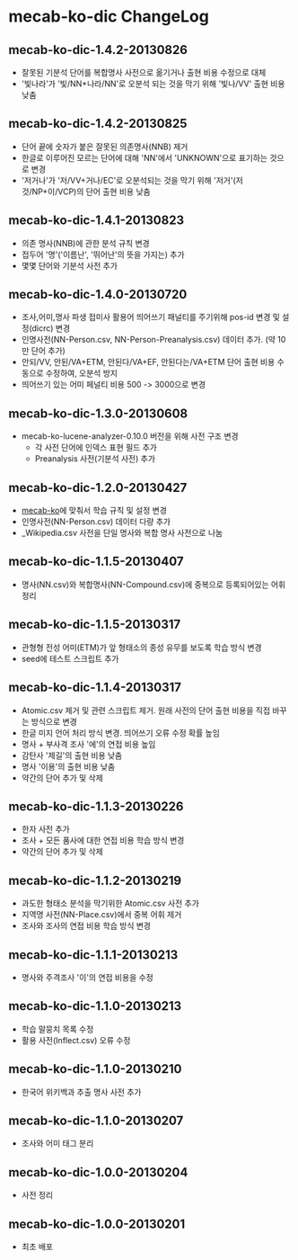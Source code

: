 # mecab-ko-dic ChangeLog

## mecab-ko-dic-1.4.2-20130826

  - 잘못된 기분석 단어를 복합명사 사전으로 옮기거나 출현 비용 수정으로 대체
  - '빛나라'가 '빛/NN+나라/NN'로 오분석 되는 것을 막기 위해 '빛나/VV' 출현 비용 낮춤

## mecab-ko-dic-1.4.2-20130825

  - 단어 끝에 숫자가 붙은 잘못된 의존명사(NNB) 제거
  - 한글로 이루어진 모르는 단어에 대해 'NN'에서 'UNKNOWN'으로 표기하는 것으로 변경
  - '저거나'가 '저/VV+거나/EC'로 오분석되는 것을 막기 위해 '저거'(저것/NP+이/VCP)의 단어 출현 비용 낮춤

## mecab-ko-dic-1.4.1-20130823

  - 의존 명사(NNB)에 관한 분석 규칙 변경
  - 접두어 '명'('이름난', '뛰어난'의 뜻을 가지는) 추가
  - 몇몇 단어와 기분석 사전 추가

## mecab-ko-dic-1.4.0-20130720

  - 조사,어미,명사 파생 접미사 활용어 띄어쓰기 패널티를 주기위해 pos-id 변경 및 설정(dicrc) 변경
  - 인명사전(NN-Person.csv, NN-Person-Preanalysis.csv) 데이터 추가. (약 10만 단어 추가)
  - 안되/VV, 안된/VA+ETM, 안된다/VA+EF, 안된다는/VA+ETM 단어 출현 비용 수동으로 수정하여, 오분석 방지
  - 띄어쓰기 있는 어미 페널티 비용 500 -> 3000으로 변경

## mecab-ko-dic-1.3.0-20130608

  - mecab-ko-lucene-analyzer-0.10.0 버전을 위해 사전 구조 변경
    - 각 사전 단어에 인덱스 표현 필드 추가
    - Preanalysis 사전(기분석 사전) 추가

## mecab-ko-dic-1.2.0-20130427

  - [mecab-ko](https://bitbucket.org/bibreen/mecab-ko)에 맞춰서 학습 규칙 및 설정 변경
  - 인명사전(NN-Person.csv) 데이터 다량 추가
  - \_Wikipedia.csv 사전을 단일 명사와 복합 명사 사전으로 나눔

## mecab-ko-dic-1.1.5-20130407

  - 명사(NN.csv)와 복합명사(NN-Compound.csv)에 중복으로 등록되어있는 어휘 정리

## mecab-ko-dic-1.1.5-20130317

  - 관형형 전성 어미(ETM)가 앞 형태소의 종성 유무를 보도록 학습 방식 변경
  - seed에 테스트 스크립트 추가

## mecab-ko-dic-1.1.4-20130317

  - Atomic.csv 제거 및 관련 스크립트 제거. 원래 사전의 단어 출현 비용을 직접 바꾸는 방식으로 변경
  - 한글 미지 언어 처리 방식 변경. 띄어쓰기 오류 수정 확률 높임
  - 명사 + 부사격 조사 '에'의 연접 비용 높임
  - 감탄사 '제길'의 출현 비용 낮춤
  - 명사 '이용'의 출현 비용 낮춤
  - 약간의 단어 추가 및 삭제

## mecab-ko-dic-1.1.3-20130226

  - 한자 사전 추가
  - 조사 + 모든 품사에 대한 연접 비용 학습 방식 변경
  - 약간의 단어 추가 및 삭제

## mecab-ko-dic-1.1.2-20130219

  - 과도한 형태소 분석을 막기위한 Atomic.csv 사전 추가
  - 지역명 사전(NN-Place.csv)에서 중복 어휘 제거
  - 조사와 조사의 연접 비용 학습 방식 변경

## mecab-ko-dic-1.1.1-20130213

  - 명사와 주격조사 '이'의 연접 비용을 수정

## mecab-ko-dic-1.1.0-20130213

  - 학습 말뭉치 목록 수정
  - 활용 사전(Inflect.csv) 오류 수정

## mecab-ko-dic-1.1.0-20130210

  - 한국어 위키백과 추출 명사 사전 추가

## mecab-ko-dic-1.1.0-20130207

  - 조사와 어미 태그 분리

## mecab-ko-dic-1.0.0-20130204

  - 사전 정리

## mecab-ko-dic-1.0.0-20130201

  - 최초 배포
